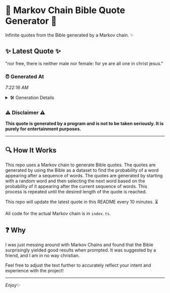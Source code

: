 # 📖 Markov Chain Bible Quote Generator 📖

Infinite quotes from the Bible generated by a Markov chain. ✨

## ✨ Latest Quote ✨
"nor free, there is neither male nor female: for ye are all one in christ jesus."

### ⏰ Generated At
*7:22:16 AM*

<details>
    <summary>🛠️ Generation Details</summary>
    <p>
        <strong>🌱 Seed:</strong> nor<br>
        <strong>🔄 Iterations:</strong> 15<br>
        <strong>📜 Context History:</strong><br>[ nor ]: free,<br>[ nor, free, ]: there<br>[ nor, free,, there ]: is<br>[ nor, free,, there, is ]: neither<br>[ nor, free,, there, is, neither ]: male<br>[ nor, free,, there, is, neither, male ]: nor<br>[ free,, there, is, neither, male, nor ]: female:<br>[ there, is, neither, male, nor, female: ]: for<br>[ is, neither, male, nor, female:, for ]: ye<br>[ neither, male, nor, female:, for, ye ]: are<br>[ male, nor, female:, for, ye, are ]: all<br>[ nor, female:, for, ye, are, all ]: one<br>[ female:, for, ye, are, all, one ]: in<br>[ for, ye, are, all, one, in ]: christ<br>[ ye, are, all, one, in, christ ]: jesus.<br>
    </p>
</details>

### ⚠️ Disclaimer ⚠️
**This quote is generated by a program and is not to be taken seriously. It is purely for entertainment purposes.**

---

## 🔍 How It Works

This repo uses a Markov chain to generate Bible quotes. The quotes are generated by using the Bible as a dataset to find the probability of a word appearing after a sequence of words. The quotes are generated by starting with a random word and then selecting the next word based on the probability of it appearing after the current sequence of words. This process is repeated until the desired length of the quote is reached.

This repo will update the latest quote in this README every 10 minutes. ⏳

All code for the actual Markov chain is in `index.ts`.

## ❓ Why

I was just messing around with Markov Chains and found that the Bible surprisingly yielded good results when prompted. 
It was suggested by a friend, and I am in no way christian.

Feel free to adjust the text further to accurately reflect your intent and experience with the project!

---

*Enjoy*✨
